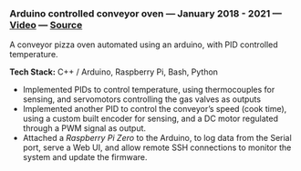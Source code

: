 ### Arduino controlled conveyor oven — January 2018 - 2021 — [Video](https://www.youtube.com/watch?v=MHU5xQRTyus) — [Source](https://github.com/madacol/ArduinoOven)

  A conveyor pizza oven automated using an arduino, with PID controlled temperature.

  **Tech Stack:** C++ / Arduino, Raspberry Pi, Bash, Python

<!-- - Designed, built and developed the electronic system around an *Arduino Mega* with a Touchscreen interface. -->
- Implemented PIDs to control temperature, using thermocouples for sensing, and servomotors controlling the gas valves as outputs
- Implemented another PID to control the conveyor’s speed (cook time), using a custom built encoder for sensing, and a DC motor regulated through a PWM signal as output.
- Attached a *Raspberry Pi Zero*  to the Arduino, to log data from the Serial port, serve a Web UI, and allow remote SSH connections to monitor the system and update the firmware.